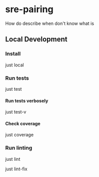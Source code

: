 # sre-pairing

How do describe when don't know what is

## Local Development

### Install

just local

### Run tests

just test

#### Run tests verbosely

just test-v

#### Check coverage

just coverage

### Run linting

just lint

just lint-fix
